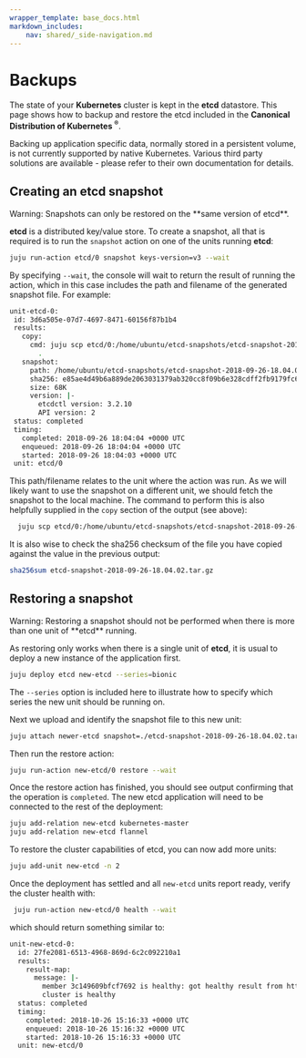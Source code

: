 ```yaml
---
wrapper_template: base_docs.html
markdown_includes:
    nav: shared/_side-navigation.md
---
```


# Backups

The state of your **Kubernetes** cluster is kept in the **etcd** datastore. This page
shows how to backup and restore the etcd included in the **Canonical
Distribution of Kubernetes <sup>&reg;</sup>**.

 Backing up application specific data, normally stored in a persistent volume, is not
 currently supported by native Kubernetes. Various third party solutions are available -
 please refer to their own documentation for details.

 ## Creating an **etcd** snapshot

 <div class="p-notification--warning"><p class="p-notification__response">
 <span class="p-notification__status">Warning:</span>
 Snapshots can only be restored on the **same version of etcd**.
  </p></div>



 **etcd** is a distributed key/value store. To create a snapshot, all that is required is to run
 the `snapshot` action on one of the units running **etcd**:

 ```bash
 juju run-action etcd/0 snapshot keys-version=v3 --wait
 ```

 By specifying `--wait`, the console will wait to return the result of running
 the action, which in this case includes the path and filename of the generated
 snapshot file. For example:

 ```bash
 unit-etcd-0:
  id: 3d6a505e-07d7-4697-8471-60156f87b1b4
  results:
    copy:
      cmd: juju scp etcd/0:/home/ubuntu/etcd-snapshots/etcd-snapshot-2018-09-26-18.04.02.tar.gz
        .
    snapshot:
      path: /home/ubuntu/etcd-snapshots/etcd-snapshot-2018-09-26-18.04.02.tar.gz
      sha256: e85ae4d49b6a889de2063031379ab320cc8f09b6e328cdff2fb9179fc641eee9
      size: 68K
      version: |-
        etcdctl version: 3.2.10
        API version: 2
  status: completed
  timing:
    completed: 2018-09-26 18:04:04 +0000 UTC
    enqueued: 2018-09-26 18:04:04 +0000 UTC
    started: 2018-09-26 18:04:03 +0000 UTC
  unit: etcd/0
  ```

  This path/filename relates to the unit where the action was run. As we will
  likely want to use the snapshot on a different unit, we should fetch the
  snapshot to the local machine. The command to perform this is also helpfully
  supplied in the `copy` section of the output (see above):

```bash
  juju scp etcd/0:/home/ubuntu/etcd-snapshots/etcd-snapshot-2018-09-26-18.04.02.tar.gz .
  ```

It is also wise to check the sha256 checksum of the file you have copied
against the value in the previous output:

```bash
sha256sum etcd-snapshot-2018-09-26-18.04.02.tar.gz
```

## Restoring a snapshot

<div class="p-notification--warning"><p class="p-notification__response">
<span class="p-notification__status">Warning:</span>
Restoring a snapshot should not be performed when there is more than one unit
of **etcd** running.
 </p></div>

 As restoring only works when there is a single unit of **etcd**, it is usual to deploy a new
instance of the application first.

```bash
juju deploy etcd new-etcd --series=bionic
```
The `--series` option is included here to illustrate how to specify which series the new unit
should be running on.

Next we upload and identify the snapshot file to this new unit:

```bash
juju attach newer-etcd snapshot=./etcd-snapshot-2018-09-26-18.04.02.tar.gz
```

Then run the restore action:

```bash
juju run-action new-etcd/0 restore --wait
```

Once the restore action has finished, you should see output confirming that the
operation is `completed`. The new etcd application will need to be connected to
the rest of the deployment:

```bash
juju add-relation new-etcd kubernetes-master
juju add-relation new-etcd flannel
```

To restore the cluster capabilities of etcd, you can now add more units:

```bash
juju add-unit new-etcd -n 2
```

Once the deployment has settled and all `new-etcd` units report ready, verify
the cluster health with:

```bash
 juju run-action new-etcd/0 health --wait
```

which should return something similar to:

```bash
unit-new-etcd-0:
  id: 27fe2081-6513-4968-869d-6c2c092210a1
  results:
    result-map:
      message: |-
        member 3c149609bfcf7692 is healthy: got healthy result from https://172.31.18.7:2379
        cluster is healthy
  status: completed
  timing:
    completed: 2018-10-26 15:16:33 +0000 UTC
    enqueued: 2018-10-26 15:16:32 +0000 UTC
    started: 2018-10-26 15:16:33 +0000 UTC
  unit: new-etcd/0
  ```
